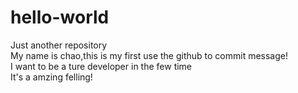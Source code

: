 # hello-world
Just  another repository \
My name is chao,this is my first use the github to commit message!\
I want to be a ture developer in the few time\
It's a amzing felling!
